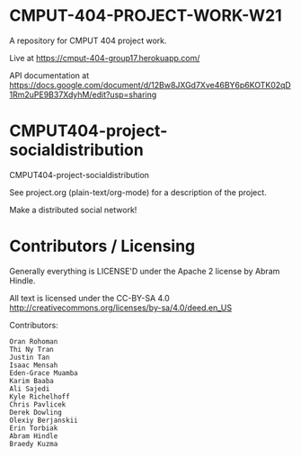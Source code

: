 # CMPUT-404-PROJECT-WORK-W21
A repository for CMPUT 404 project work. 

Live at https://cmput-404-group17.herokuapp.com/

API documentation at https://docs.google.com/document/d/12Bw8JXGd7Xve46BY6p6KOTK02qD1Rm2uPE9B37XdyhM/edit?usp=sharing

CMPUT404-project-socialdistribution
===================================

CMPUT404-project-socialdistribution

See project.org (plain-text/org-mode) for a description of the project.

Make a distributed social network!

Contributors / Licensing
========================

Generally everything is LICENSE'D under the Apache 2 license by Abram Hindle.

All text is licensed under the CC-BY-SA 4.0 http://creativecommons.org/licenses/by-sa/4.0/deed.en_US

Contributors:

    Oran Rohoman
    Thi Ny Tran
    Justin Tan
    Isaac Mensah
    Eden-Grace Muamba
    Karim Baaba
    Ali Sajedi
    Kyle Richelhoff
    Chris Pavlicek
    Derek Dowling
    Olexiy Berjanskii
    Erin Torbiak
    Abram Hindle
    Braedy Kuzma
